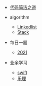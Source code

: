 * [代码简洁之道](clean_code/clean_code.md)
* algorithm

    * [Linkedlist](algorithm/Linkedlist.md)
    * [Stack](algorithm/Stack.md)
* 每日一题
    * [2021](algorithm/每日一题/2021.md)
* 业余学习
    * [swift](swift/basis.md)
    * [乐理](musicTheory/basis.md)
